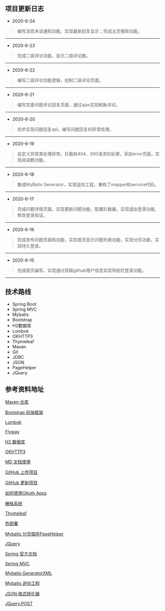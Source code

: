 ## 项目更新日志
* 2020-6-24
> 编写消息未读通知功能。实现最新回复显示；完成主页搜索功能。
***
* 2020-6-23
> 完成二级评论功能，显示二级评论数。
***
* 2020-6-22
> 编写二级评论功能逻辑，绘制二级评论页面。
***
* 2020-6-21
> 编写完善问题评论回复页面，通过ajax实现刷新评论。
***
* 2020-6-20
> 初步实现问题回复api，编写问题回复的异常处理。
***
* 2020-6-19
> 自定义异常类处理异常，拦截和404、500请求的处理，添加error页面，实现阅读数功能。
***
* 2020-6-18
> 集成MyBaits Generator，实现逆向工程，重构了mapper和service代码。
***
* 2020-6-17
> 完成问题详情页面，实现更新问题功能，配置拦截器，实现退出登录功能,修改登录验证。
***
* 2020-6-16
> 完成发布问题页面和功能，实现首页显示问题列表功能，实现分页功能，实现持久登录。
***
* 2020-6-15
> 完成首页编写，实现通过获取github用户信息实现导航栏登录功能。
***

## 技术路线
* Spring Boot
* Spring MVC
* Mybatis
* Bootstrap
* H2数据库
* Lombok
* OKHTTP3
* Thymeleaf
* Maven
* Git
* JDBC
* JSON
* PageHelper
* JQuery

## 参考资料地址
[Maven 仓库](https://mvnrepository.com/)

[Bootstrap 前端框架](https://v3.bootcss.com/getting-started/#download)

[Lombok](https://projectlombok.org/)

[Flyway](https://flywaydb.org/)

[H2 数据库](https://mvnrepository.com/artifact/com.h2database/h2)

[OKHTTP3](https://mvnrepository.com/artifact/com.h2database/h2)

[MD 文档使用](https://www.cnblogs.com/liugang-vip/p/6337580.html)

[GitHub 上传项目](https://blog.csdn.net/qq_40985788/article/details/104521945?utm_medium=distribute.pc_relevant.none-task-blog-BlogCommendFromMachineLearnPai2-1.nonecase&depth_1-utm_source=distribute.pc_relevant.none-task-blog-BlogCommendFromMachineLearnPai2-1.nonecase%E6%88%96https://blog.csdn.net/qq_41324838/article/details/94751688)

[GitHub 更新项目](https://blog.csdn.net/weixin_40928253/article/details/84841535?utm_medium=distribute.pc_relevant.none-task-blog-BlogCommendFromMachineLearnPai2-2.nonecase&depth_1-utm_source=distribute.pc_relevant.none-task-blog-BlogCommendFromMachineLearnPai2-2.nonecase)

[如何使用OAuth Apps](https://developer.github.com/apps/building-oauth-apps/authorizing-oauth-apps/)

[栅格系统](https://v3.bootcss.com/css/#grid)

[Thymeleaf](https://www.thymeleaf.org/)

[热部署](https://www.jianshu.com/p/f658fed35786)

[Mybatis 分页插件PageHelper](https://pagehelper.github.io/docs/howtouse/)

[JQuery](https://jquery.com/)

[Spring 官方文档](https://spring.io/projects/spring-framework)

[Spring MVC](https://spring.io/)

[Mybatis GeneratorXML](https://mybatis.org/generator/configreference/xmlconfig.html)

[Mybatis 逆向工程](https://blog.csdn.net/qq_39056805/article/details/80585941)

[JSON 格式转化器](http://jsoneditoronline.org/)

[JQuery.POST](https://api.jquery.com/jQuery.post/)